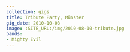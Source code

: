 ```yaml
---
collection: gigs
title: Tribute Party, Münster
gig_date: 2010-10-08
image: :SITE_URL:/img/2010-08-10-tribute.jpg
bands:
- Mighty Evil
---
```

